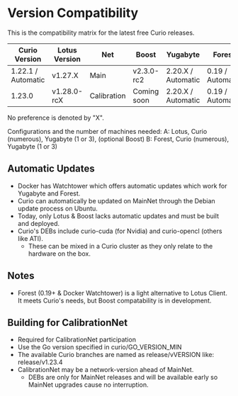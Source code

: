 
# Version Compatibility

This is the compatibility matrix for the latest free Curio releases.

| Curio Version       | Lotus Version | Net          | Boost       | Yugabyte           | Forest           |
| ------------------- | ------------- | ------------ | ----------- | ------------------ | ---------------- |
| 1.22.1 / Automatic  | v1.27.X       | Main         | v2.3.0-rc2  | 2.20.X / Automatic | 0.19 / Automatic |
| 1.23.0              | v1.28.0-rcX   | Calibration  | Coming soon | 2.20.X / Automatic | 0.19 / Automatic |


No preference is denoted by "X".

Configurations and the number of machines needed:
 A: Lotus, Curio (numerous), Yugabyte (1 or 3), (optional Boost)
 B: Forest, Curio (numerous), Yugabyte (1 or 3)

## Automatic Updates

- Docker has Watchtower which offers automatic updates which work for Yugabyte and Forest.
- Curio can automatically be updated on MainNet through the Debian update process on Ubuntu.
- Today, only Lotus & Boost lacks automatic updates and must be built and deployed.
- Curio's DEBs include curio-cuda (for Nvidia) and curio-opencl (others like ATI).
  - These can be mixed in a Curio cluster as they only relate to the hardware on the box.

## Notes

- Forest (0.19+ & Docker Watchtower) is a light alternative to Lotus Client. It meets Curio's needs, but Boost compatability is in development.

## Building for CalibrationNet

- Required for CalibrationNet participation
- Use the Go version specified in curio/GO_VERSION_MIN
- The available Curio branches are named as release/vVERSION like: release/v1.23.4
- CalibrationNet may be a network-version ahead of MainNet.
  - DEBs are only for MainNet releases and will be available early so MainNet upgrades cause no interruption.
